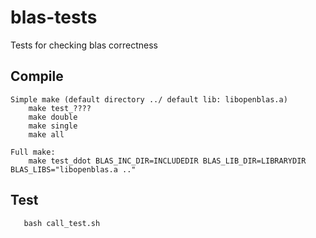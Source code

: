 # blas-tests
Tests for checking blas correctness

## Compile

```
Simple make (default directory ../ default lib: libopenblas.a)
    make test_????
    make double
    make single
    make all

Full make: 
    make test_ddot BLAS_INC_DIR=INCLUDEDIR BLAS_LIB_DIR=LIBRARYDIR BLAS_LIBS="libopenblas.a .."

```

## Test
```
   bash call_test.sh
```